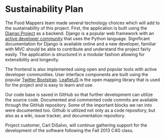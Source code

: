 # Sustainability Plan

The Food Mappers team made several technology choices which will add to the sustainability of this project.  First, the application is built using the [Django Project][1] as a backend.  Django is a popular web framework with an [active developer community][2] that uses the Python language. Significant documentation for Django is available online and a new developer, familiar with MVC should be able to contribute and understand the project fairly easily.  The application is structured in a modular fashion allowing for extensibility and longevity.  

The frontend is also implemented using open and popular tools with active developer communities.  User interface components are built using the popular [Twitter Bootstrap][3].  [LeafletJS][4] is the open mapping library that is used for the project and is easy to learn and use.

Our code base is saved in GitHub so that further development can utilize the source code. Documented and commented code commits are available through the GitHub repository. Some of the important blocks we ran into were documented too. Github is utilized not only as a code repository, but also as a wiki, issue tracker, and documentation repository.  

Project customer, Carl DiSalvo, will continue gathering support for the development of the software following the Fall 2013 C4G class.  




  [1]: https://www.djangoproject.com/     
  [2]: http://stackoverflow.com/questions/tagged/django 
  [3]: http://getbootstrap.com/ 
  [4]: http://leafletjs.com/
